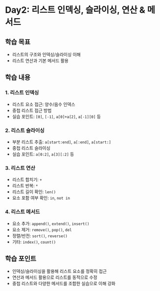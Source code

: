 # Day2: 리스트 인덱싱, 슬라이싱, 연산 & 메서드

## 학습 목표
- 리스트의 구조와 인덱싱/슬라이싱 이해
- 리스트 연산과 기본 메서드 활용

## 학습 내용

### 1. 리스트 인덱싱
- 리스트 요소 접근: 양수/음수 인덱스
- 중첩 리스트 접근 방법
- 실습 포인트: `[0]`, `[-1]`, `a[0]+a[2]`, `a[-1][0]` 등

### 2. 리스트 슬라이싱
- 부분 리스트 추출: `a[start:end]`, `a[:end]`, `a[start:]`
- 중첩 리스트 슬라이싱
- 실습 포인트: `a[0:2]`, `a[3][:2]` 등

### 3. 리스트 연산
- 리스트 합치기: `+`
- 리스트 반복: `*`
- 리스트 길이 확인: `len()`
- 요소 포함 여부 확인: `in`, `not in`

### 4. 리스트 메서드
- 요소 추가: `append()`, `extend()`, `insert()`
- 요소 제거: `remove()`, `pop()`, `del`
- 정렬/반전: `sort()`, `reverse()`
- 기타: `index()`, `count()`

## 학습 포인트
- 인덱싱/슬라이싱을 활용해 리스트 요소를 정확히 접근
- 연산과 메서드 활용으로 리스트를 동적으로 수정
- 중첩 리스트와 다양한 메서드를 조합한 실습으로 이해 강화








